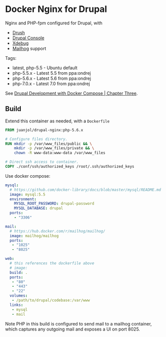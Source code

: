 # Docker Nginx for Drupal

Nginx and PHP-fpm configured for Drupal, with

-   [Drush](https://github.com/drush-ops/drush)
-   [Drupal Console](https://drupalconsole.com/)
-   [Xdebug](https://xdebug.org/)
-   [Mailhog](https://github.com/mailhog/MailHog) support

Tags:

-   latest, php-5.5 - Ubuntu default
-   php-5.5.x       - Latest 5.5 from ppa:ondrej
-   php-5.6.x       - Latest 5.6 from ppa:ondrej
-   php-7.0.x       - Latest 7.0 from ppa:ondrej

See [Drupal Development with Docker Compose | Chapter Three](https://www.chapterthree.com/blog/drupal-development-docker-compose).

## Build

Extend this container as needed, with a `Dockerfile`

```dockerfile
FROM juanjol/drupal-nginx:php-5.6.x

# Configure files directory.
RUN mkdir -p /var/www_files/public && \
    mkdir -p /var/www_files/private && \
    chown -R www-data:www-data /var/www_files

# Direct ssh access to container.
COPY ./conf/ssh/authorized_keys /root/.ssh/authorized_keys
```

Use docker compose:

```yaml
mysql:
  # https://github.com/docker-library/docs/blob/master/mysql/README.md
  image: mysql:5.5
  environment:
    MYSQL_ROOT_PASSWORD: drupal-password
    MYSQL_DATABASE: drupal
  ports:
    - "3306"

mail:
  # https://hub.docker.com/r/mailhog/mailhog/
  image: mailhog/mailhog
  ports:
   - "1025"
   - "8025"

web:
  # this references the dockerfile above
  # image:
  build: .
  ports:
   - "80"
   - "443"
   - "22"
  volumes:
   - /path/to/drupal/codebase:/var/www
  links:
   - mysql
   - mail
```

Note PHP in this build is configured to send mail to a mailhog container, which captures any outgoing mail and exposes a UI on port 8025.
